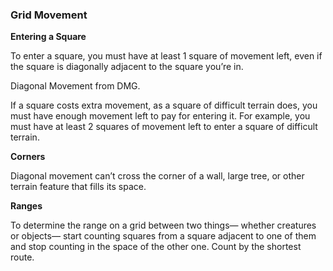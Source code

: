 ### Grid Movement

**Entering a Square**

To enter a square, you must have at least 1 square of movement left, even if the square is diagonally adjacent to the square you’re in.

Diagonal Movement from DMG.

If a square costs extra movement, as a square of difficult terrain does, you must have enough movement left to pay for entering it. For example, you must have at least 2 squares of movement left to enter a square of difficult terrain.

**Corners**

Diagonal movement can’t cross the corner of a wall, large tree, or other terrain feature that fills its space.

**Ranges**

To determine the range on a grid between two things— whether creatures or objects— start counting squares from a square adjacent to one of them and stop counting in the space of the other one. Count by the shortest route.
